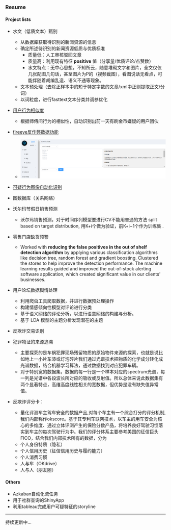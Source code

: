 ### Resume
#### Project lists
- 水文（低质文本）甄别
	- 从数据库获取待识别的新闻资源的信息
	- 确定所述待识别的新闻资源低质与优质标准
		- 质量低：人工审核驳回文章
		- 质量高：利用现有特征 **positive** 值（分享量/优质评论/点赞数）
		- 水文特点：无中心思想，不知所云，随意堆砌文字和图片，全文仅仅几张配图几句话，甚至图片为P的（视频截图），看图说话无看点，可能伴随着胡编乱造、语义不通等现象。
	- 文本预处理（去除正样本中的短于特定字数的文章/xml中正则提取正文/分词）
	- 以词粒度，进行fasttext文本分类并调参优化
- [用户行为相似度](https://github.com/WeifanD/fireeye) 
	- 根据师傅间行为的相似性，自动识别出前一天有刷金币嫌疑的用户团伙
- [fireeye反作弊数据功能](https://github.com/WeifanD/fireeye)
	- ![Alt text](assets/fireeye.PNG)

- [可疑行为图像自动化识别](https://github.com/WeifanD/Behavior-Classification)
- 图数据库（关系网络）

- 沃尔玛节假日销售预测
	- 沃尔玛销售预测，对于时间序列模型要进行CV不能用普通的方法 split based on target distribution, 用K+i个做为验证，前K+i−1个作为训练集 .
- 零售门店缺货预警
	- Worked with **reducing the false positives in the out of shelf detection algorithm** by applying various classification algorithms like decision tree, random forest and gradient boosting. Clustered the stores to help improve the detection performance. The machine learning results guided and improved the out-of-stock alerting software application, which created significant value in our clients' businesses.
- 用户论坛数据舆情处理
	 - 利用爬虫工具爬取数据，并进行数据预处理操作
	 - 构建情感倾向性模型对评论进行分类
	 - 基于语义网络的评论分析，以进行语意网络的构建与分析。
	 - 基于 LDA 模型的主题分析发现潜在的主题
- 反欺诈交易识别
- 犯罪物证的来源追溯
	- 主要探究的是车祸犯罪现场残留物质的原始物件来源的探索，也就是说比如地上一小片车漆或灯泡碎片我们通过光谱技术把物质的化学成分转化成光谱数据，结合机器学习算法，通过数据找到对应犯罪车辆。
	- 对于特别宽的数据集，数据的每一行是一个样本对应的spectrum光谱，每一列是光谱中各段波长所对应的吸收或反射值。所以总体来说此数据集有两个显著特点，高维高度线性相关的宽数据，但优势是没有缺失值异常值。
- 反欺诈评分卡：
	- 量化评测车主驾车安全的数据产品,对每个车主有一个综合打分的评分机制,我们内部称作okscore。基于其专利车联网技术，以车主的用车安全为核心的多维度、通过立体评测产生的保险分数产品，将培养良好驾驶习惯落实到车主的每次驾驶行为中。我们的评分体系主要参考美国的征信巨头FICO，结合我们内部技术所有的数据，分为
	- 个人身份特质（隐私）
	- 个人信用历史（征信信用历史与履约能力）
	- 个人消费习惯
	- 人与车（OKdrive）
	- 人与人（朋友圈）

#### Others
- Azkaban自动化流任务
- 用于社群查询的ShinyApp
- 利用tableau完成用户可疑特征的storyline

---------------------------------------------
持续更新中...